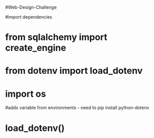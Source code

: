 #Web-Design-Challenge

#import dependencies
# from sqlalchemy import create_engine
# from dotenv import load_dotenv
# import os
#adds variable from environments - need to pip install python-dotenv
# load_dotenv()
